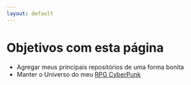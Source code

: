 ```yaml
---
layout: default
---
```


# Objetivos com esta página

*   Agregar meus principais repositórios de uma forma bonita
*   Manter o Universo do meu [RPG CyberPunk](https://escobardobar.github.io/rpg/index.html)